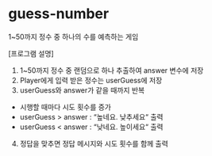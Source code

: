 # guess-number
1~50까지 정수 중 하나의 수를 예측하는 게임

[프로그램 설명]
1. 1~50까지 정수 중 랜덤으로 하나 추출하여 answer 변수에 저장
2. Player에게 입력 받은 정수는 userGuess에 저장
3. userGuess와 answer가 같을 때까지 반복
  - 시행할 때마다 시도 횟수를 증가
  - userGuess > answer : “높네요. 낮추세요“ 출력
  - userGuess < answer : “낮네요. 높이세요“ 출력
4. 정답을 맞추면 정답 메시지와 시도 횟수를 함께 출력 
